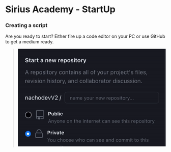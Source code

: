 # Sirius Academy - StartUp

### Creating a script

Are you ready to start? Either fire up a code editor on your PC or use GitHub to get a medium ready.

> ![RepoGif](https://raw.githubusercontent.com/nachodevV2/academy-help/32f611620f59e5c0e6157851901a3736fdc973c0/img/creating-repo.gif)

